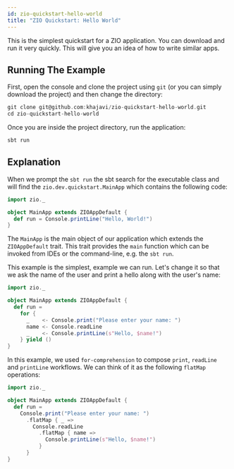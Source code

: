 ```yaml
---
id: zio-quickstart-hello-world
title: "ZIO Quickstart: Hello World"
---
```


This is the simplest quickstart for a ZIO application. You can download and run it very quickly. This will give you an idea of how to write similar apps.

## Running The Example

First, open the console and clone the project using `git` (or you can simply download the project) and then change the directory:

```scala
git clone git@github.com:khajavi/zio-quickstart-hello-world.git 
cd zio-quickstart-hello-world
```

Once you are inside the project directory, run the application:

```bash
sbt run
```

## Explanation

When we prompt the `sbt run` the sbt search for the executable class and will find the `zio.dev.quickstart.MainApp` which contains the following code:

```scala mdoc:compile-only
import zio._

object MainApp extends ZIOAppDefault {
  def run = Console.printLine("Hello, World!")
}
```

The `MainApp` is the main object of our application which extends the `ZIOAppDefault` trait. This trait provides the `main` function which can be invoked from IDEs or the command-line, e.g. the `sbt run`.

This example is the simplest, example we can run. Let's change it so that we ask the name of the user and print a hello along with the user's name:

```scala mdoc:compile-only
import zio._

object MainApp extends ZIOAppDefault {
  def run =
    for {
      _    <- Console.print("Please enter your name: ")
      name <- Console.readLine
      _    <- Console.printLine(s"Hello, $name!")
    } yield ()
}
```

In this example, we used `for-comprehension` to compose `print`, `readLine` and `printLine` workflows. We can think of it as the following `flatMap` operations:

```scala mdoc:compile-only
import zio._

object MainApp extends ZIOAppDefault {
  def run =
    Console.print("Please enter your name: ")
      .flatMap { _ =>
        Console.readLine
          .flatMap { name =>
            Console.printLine(s"Hello, $name!")
          }
      }
}
```
